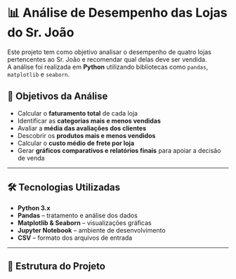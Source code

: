 # 📊 Análise de Desempenho das Lojas do Sr. João

Este projeto tem como objetivo analisar o desempenho de quatro lojas pertencentes ao Sr. João e recomendar qual delas deve ser vendida.  
A análise foi realizada em **Python** utilizando bibliotecas como `pandas`, `matplotlib` e `seaborn`.  

## 🚀 Objetivos da Análise

- Calcular o **faturamento total** de cada loja  
- Identificar as **categorias mais e menos vendidas**  
- Avaliar a **média das avaliações dos clientes**  
- Descobrir os **produtos mais e menos vendidos**  
- Calcular o **custo médio de frete por loja**  
- Gerar **gráficos comparativos e relatórios finais** para apoiar a decisão de venda  

---

## 🛠️ Tecnologias Utilizadas

- **Python 3.x**  
- **Pandas** – tratamento e análise dos dados  
- **Matplotlib & Seaborn** – visualizações gráficas  
- **Jupyter Notebook** – ambiente de desenvolvimento  
- **CSV** – formato dos arquivos de entrada  

---

## 📂 Estrutura do Projeto


